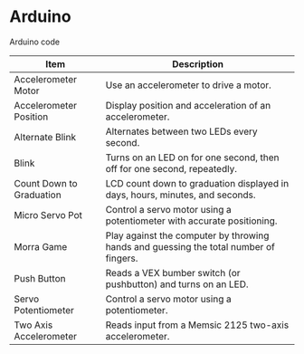 Arduino
=======

Arduino code

| Item                         | Description                                                                           |
|------------------------------|---------------------------------------------------------------------------------------|
| Accelerometer Motor          | Use an accelerometer to drive a motor.                                                |
| Accelerometer Position       | Display position and acceleration of an accelerometer.                                |
| Alternate Blink              | Alternates between two LEDs every second.                                             |
| Blink                        | Turns on an LED on for one second, then off for one second, repeatedly.               |
| Count Down to Graduation     | LCD count down to graduation displayed in days, hours, minutes, and seconds.          |
| Micro Servo Pot              | Control a servo motor using a potentiometer with accurate positioning.                |
| Morra Game                   | Play against the computer by throwing hands and guessing the total number of fingers. |
| Push Button                  | Reads a VEX bumber switch (or pushbutton) and turns on an LED.                        |
| Servo Potentiometer          | Control a servo motor using a potentiometer.                                          |
| Two Axis Accelerometer       | Reads input from a Memsic 2125 two-axis accelerometer.                                |
